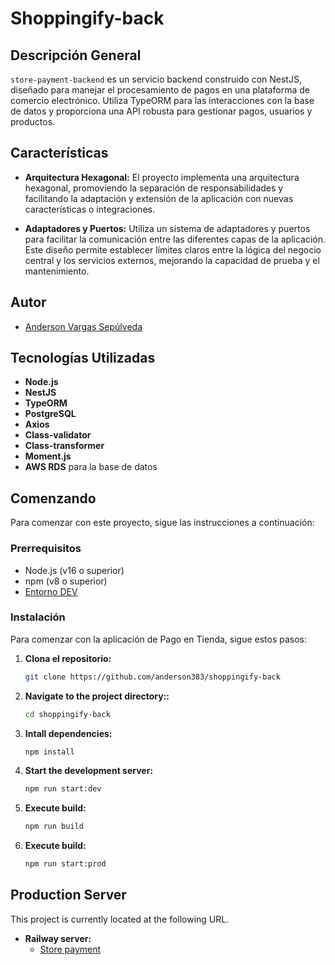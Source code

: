 # Shoppingify-back

## Descripción General

`store-payment-backend` es un servicio backend construido con NestJS, diseñado para manejar el procesamiento de pagos en una plataforma de comercio electrónico. Utiliza TypeORM para las interacciones con la base de datos y proporciona una API robusta para gestionar pagos, usuarios y productos.

## Características

- **Arquitectura Hexagonal:** El proyecto implementa una arquitectura hexagonal, promoviendo la separación de responsabilidades y facilitando la adaptación y extensión de la aplicación con nuevas características o integraciones.

- **Adaptadores y Puertos:** Utiliza un sistema de adaptadores y puertos para facilitar la comunicación entre las diferentes capas de la aplicación. Este diseño permite establecer límites claros entre la lógica del negocio central y los servicios externos, mejorando la capacidad de prueba y el mantenimiento.


## Autor

- [Anderson Vargas Sepúlveda](andersonvargas383@gmail.com)

## Tecnologías Utilizadas

- **Node.js**
- **NestJS**
- **TypeORM**
- **PostgreSQL**
- **Axios**
- **Class-validator**
- **Class-transformer**
- **Moment.js**
- **AWS RDS** para la base de datos

## Comenzando

Para comenzar con este proyecto, sigue las instrucciones a continuación:

### Prerrequisitos

- Node.js (v16 o superior)
- npm (v8 o superior)
- [Entorno DEV](https://drive.google.com/drive/folders/1qYvME4A1AjxiqahVzYGhXz56ysQ3oxN_?usp=sharing)

### Instalación

Para comenzar con la aplicación de Pago en Tienda, sigue estos pasos:

1. **Clona el repositorio:**

   ```bash
   git clone https://github.com/anderson383/shoppingify-back

2. **Navigate to the project directory::**

   ```bash
   cd shoppingify-back
3. **Intall dependencies:**

   ```bash
   npm install
4. **Start the development server:**

   ```bash
   npm run start:dev
5. **Execute build:**
   ```bash
   npm run build
6. **Execute build:**
   ```bash
   npm run start:prod
## Production Server

This project is currently located at the following URL.

- **Railway server:**
  - [Store payment](https://store-payment-production.up.railway.app/)
